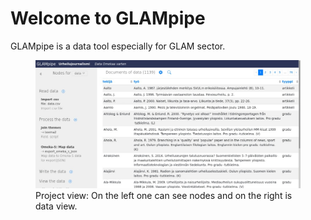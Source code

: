 # Welcome to GLAMpipe

GLAMpipe is a data tool especially for GLAM sector.

<figure>
  <img src="./project_main_en.jpg"  />
  <figcaption>Project view: On the left one can see nodes and on the right is data view. </figcaption>
</figure>
